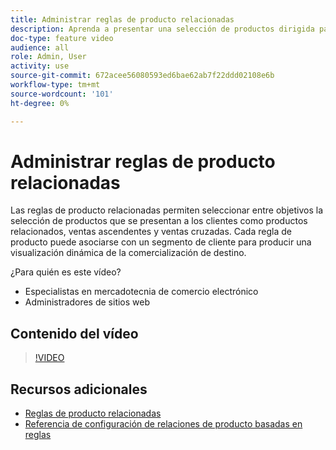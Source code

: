 ```yaml
---
title: Administrar reglas de producto relacionadas
description: Aprenda a presentar una selección de productos dirigida para almacenar a los clientes como productos relacionados, ventas ascendentes y ventas cruzadas.
doc-type: feature video
audience: all
role: Admin, User
activity: use
source-git-commit: 672acee56080593ed6bae62ab7f22ddd02108e6b
workflow-type: tm+mt
source-wordcount: '101'
ht-degree: 0%

---
```


# Administrar reglas de producto relacionadas

Las reglas de producto relacionadas permiten seleccionar entre objetivos la selección de productos que se presentan a los clientes como productos relacionados, ventas ascendentes y ventas cruzadas. Cada regla de producto puede asociarse con un segmento de cliente para producir una visualización dinámica de la comercialización de destino.

¿Para quién es este vídeo?

- Especialistas en mercadotecnia de comercio electrónico
- Administradores de sitios web

## Contenido del vídeo

>[!VIDEO](https://video.tv.adobe.com/v/343837?quality=12&learn=on)

## Recursos adicionales

- [Reglas de producto relacionadas](https://docs.magento.com/user-guide/marketing/product-related-rules.html)
- [Referencia de configuración de relaciones de producto basadas en reglas](https://docs.magento.com/user-guide/configuration/catalog/catalog.html#rule-based-product-relations)
